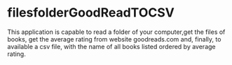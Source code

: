 # filesfolderGoodReadTOCSV

This application is capable to read a folder of your computer,get the files of books, get the average rating from website goodreads.com and, finally, to available a csv file, with the name of all books listed ordered by average rating.
